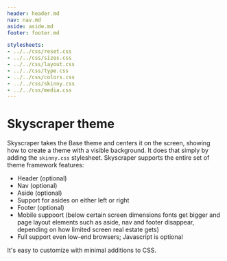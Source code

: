```yaml
---
header: header.md
nav: nav.md
aside: aside.md
footer: footer.md

stylesheets:
- ../../css/reset.css
- ../../css/sizes.css
- ../../css/layout.css
- ../../css/type.css
- ../../css/colors.css
- ../../css/skinny.css
- ../../css/media.css
---
```


# Skyscraper theme

Skyscraper takes the Base theme and centers it on the screen,
showing how to create a theme with a visible background. 
It does that simply by adding the `skinny.css` stylesheet.
Skyscraper supports the
entire set of theme framework features:

* Header (optional)
* Nav (optional)
* Aside (optional)
* Support for asides on either left or right
* Footer (optional)
* Mobile suppoort (below certain screen dimensions fonts get bigger
and page layout elements such as aside, nav and footer disappear, 
depending on how limited screen real estate gets)
* Full support even low-end browsers; Javascript is optional


It's easy to customize with minimal additions to CSS.

